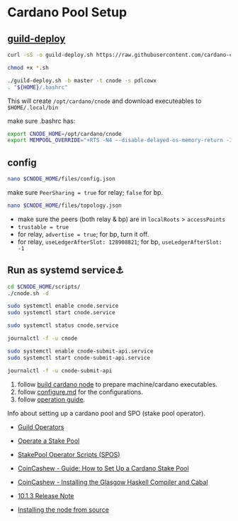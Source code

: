 # Cardano Pool Setup

## [guild-deploy](https://cardano-community.github.io/guild-operators/basics/)

``` bash
curl -sS -o guild-deploy.sh https://raw.githubusercontent.com/cardano-community/guild-operators/master/scripts/cnode-helper-scripts/guild-deploy.sh

chmod +x *.sh
```

``` bash
./guild-deploy.sh -b master -t cnode -s pdlcowx
. "${HOME}/.bashrc"
```

This will create ```/opt/cardano/cnode``` and download executeables to ```$HOME/.local/bin```

make sure .bashrc has:

``` bash
export CNODE_HOME=/opt/cardano/cnode
export MEMPOOL_OVERRIDE="+RTS -N4 --disable-delayed-os-memory-return -I0.3 -Iw300 -A16m -n4m -F1.5 -H3G -T -S -RTS"
```

## config

``` bash
nano $CNODE_HOME/files/config.json
```

make sure ```PeerSharing = true``` for relay; ```false``` for bp.

``` bash
nano $CNODE_HOME/files/topology.json
```

- make sure the peers (both relay & bp) are in ```localRoots``` > ```accessPoints```
- ```trustable = true```
- for relay, ```advertise = true```; for bp, turn it off.
- for relay, ```useLedgerAfterSlot: 128908821```; for bp, ```useLedgerAfterSlot: -1```

## Run as systemd service⚓︎

``` bash
cd $CNODE_HOME/scripts/
./cnode.sh -d
```

``` bash
sudo systemctl enable cnode.service
sudo systemctl start cnode.service

sudo systemctl status cnode.service

journalctl -f -u cnode

sudo systemctl enable cnode-submit-api.service
sudo systemctl start cnode-submit-api.service

journalctl -f -u cnode-submit-api

```

1. follow [build cardano node](build-cardano-node.md) to prepare machine/cardano executables.
1. follow [configure.md](./configure.md) for the configurations.
1. follow [operation guide](.op.md).

Info about setting up a cardano pool and SPO (stake pool operator).

- [Guild Operators](https://cardano-community.github.io/guild-operators/)
- [Operate a Stake Pool](https://developers.cardano.org/docs/operate-a-stake-pool/)
- [StakePool Operator Scripts (SPOS)](https://github.com/gitmachtl/scripts)

- [CoinCashew - Guide: How to Set Up a Cardano Stake Pool](https://www.coincashew.com/coins/overview-ada/guide-how-to-build-a-haskell-stakepool-node)

- [CoinCashew - Installing the Glasgow Haskell Compiler and Cabal](https://www.coincashew.com/coins/overview-ada/guide-how-to-build-a-haskell-stakepool-node/part-i-installation/installing-ghc-and-cabal)

- [10.1.3 Release Note](https://github.com/IntersectMBO/cardano-node/releases/tag/10.1.3)
- [Installing the node from source](https://github.com/input-output-hk/cardano-node-wiki/blob/main/docs/getting-started/install.md)
